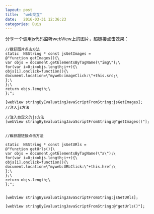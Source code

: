 ```yaml
---
layout: post
title:  "web交互"
date:   2016-03-31 12:36:23
categories: Duis
---
```


分享一个调用js代码监听webView上的图片，超链接点击效果：

	//截获图片点击方法
    static  NSString * const jsGetImages =
    @"function getImages(){\
    var objs = document.getElementsByTagName(\"img\");\
    for(var i=0;i<objs.length;i++){\
    objs[i].onclick=function(){\
    document.location=\"myweb:imageClick:\"+this.src;\
    };\
    };\
    return objs.length;\
    };";

    [webView stringByEvaluatingJavaScriptFromString:jsGetImages];
    //注入js方法

    //注入自定义的js方法
    [webView stringByEvaluatingJavaScriptFromString:@"getImages()"];


    //截获超链接点击方法

    static  NSString * const jsGetURls =
    @"function getUrls(){\
    var objs = document.getElementsByTagName(\"a\");\
    for(var i=0;i<objs.length;i++){\
    objs[i].onclick=function(){\
    document.location=\"myweb:URLClick:\"+this.href;\
    };\
    };\
    return objs.length;\
    };";


    [webView stringByEvaluatingJavaScriptFromString:jsGetURls];

    [webView stringByEvaluatingJavaScriptFromString:@"getUrls()"];